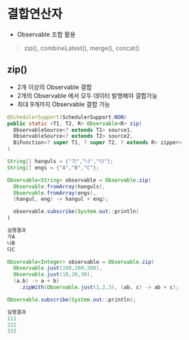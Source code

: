 # 결합연산자
  * Observable 조합 활용
  > zip(), combineLatest(), merge(), concat()

## zip()
  * 2개 이상의 Observable 결합
  * 2개의 Observable 에서 모두 데이터 발행해야 결합가능
  * 최대 9개까지 Observable 결합 가능

```java
@SchedulerSupport(SchedulerSupport.NON)
public static <T1, T2, R> Observable<R> zip(
  ObservableSource<? extends T1> source1,
  ObservableSource<? extends T2> source2,
  BiFunction<? super T1, ? super T2, ? extends R> zipper>
)
```

```java
String[] hanguls = {"가","나","다"};
String[] engs = {"A","B","C"};

Observable<String> observable = Observable.zip(
  Observable.fromArray(hanguls),
  Observable.fromArray(engs),
  (hangul, eng) -> hangul + eng);

  observable.subscribe(System.out::println)
)

실행결과
가A
나B
다C
```

```java
Observable<Integer> observable = Observable.zip(
  Observable.just(100,200,300),
  Observable.just(10,20,30),
  (a,b) -> a + b)
    .zipWith(Observable.just(1,2,3), (ab, c) -> ab + c);

Observable.subscribe(System.out::println);

실행결과
111
222
333
```
